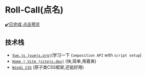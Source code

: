 # Roll-Call(点名)

[✔️已完成,点击预览](https://rc-zh.vercel.app/)

## 技术栈

+ [`Vue.js (vuejs.org)`](https://v3.cn.vuejs.org/)(学习一下 `Composition API` with `script setup`)
+ [`Home | Vite (vitejs.dev)`](https://vitejs.dev/) (快,简单,用着爽)
+ [`Windi CSS`](https://windicss.cn/) (原子类CSS框架,还挺好用)